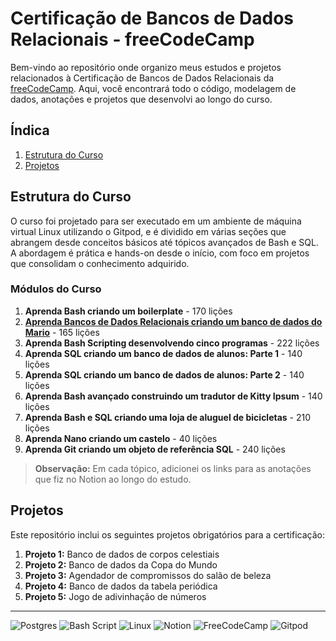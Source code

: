 # Certificação de Bancos de Dados Relacionais - freeCodeCamp
Bem-vindo ao repositório onde organizo meus estudos e projetos relacionados à Certificação de Bancos de Dados Relacionais da [freeCodeCamp](https://www.freecodecamp.org/portuguese/learn/relational-database/). Aqui, você encontrará todo o código, modelagem de dados, anotações e projetos que desenvolvi ao longo do curso.

## Índica
1. [Estrutura do Curso](#estrutura-do-curso)
2. [Projetos](#projetos)

## Estrutura do Curso
O curso foi projetado para ser executado em um ambiente de máquina virtual Linux utilizando o Gitpod, e é dividido em várias seções que abrangem desde conceitos básicos até tópicos avançados de Bash e SQL. A abordagem é prática e hands-on desde o início, com foco em projetos que consolidam o conhecimento adquirido.

### Módulos do Curso

1. **Aprenda Bash criando um boilerplate** - 170 lições
2. [**Aprenda Bancos de Dados Relacionais criando um banco de dados do Mario**](https://www.notion.so/Aprenda-bancos-de-dados-relacionais-criando-um-banco-de-dados-sobre-Mario-1988c6cfcf5e80689bb9da453a25d4af?pvs=4) - 165 lições
3. **Aprenda Bash Scripting desenvolvendo cinco programas** - 222 lições
4. **Aprenda SQL criando um banco de dados de alunos: Parte 1** - 140 lições
5. **Aprenda SQL criando um banco de dados de alunos: Parte 2** - 140 lições
6. **Aprenda Bash avançado construindo um tradutor de Kitty Ipsum** - 140 lições
7. **Aprenda Bash e SQL criando uma loja de aluguel de bicicletas** - 210 lições
8. **Aprenda Nano criando um castelo** - 40 lições
9. **Aprenda Git criando um objeto de referência SQL** - 240 lições

> **Observação:** Em cada tópico, adicionei os links para as anotações que fiz no Notion ao longo do estudo.

## Projetos
Este repositório inclui os seguintes projetos obrigatórios para a certificação:

1. **Projeto 1:** Banco de dados de corpos celestiais
2. **Projeto 2:** Banco de dados da Copa do Mundo
3. **Projeto 3:** Agendador de compromissos do salão de beleza
4. **Projeto 4:** Banco de dados da tabela periódica
5. **Projeto 5:** Jogo de adivinhação de números

---
![Postgres](https://img.shields.io/badge/postgres-%23316192.svg?style=for-the-badge&logo=postgresql&logoColor=white)
![Bash Script](https://img.shields.io/badge/bash_script-%23121011.svg?style=for-the-badge&logo=gnu-bash&logoColor=white)
![Linux](https://img.shields.io/badge/Linux-FCC624?style=for-the-badge&logo=linux&logoColor=black)
![Notion](https://img.shields.io/badge/Notion-%23000000.svg?style=for-the-badge&logo=notion&logoColor=white)
![FreeCodeCamp](https://img.shields.io/badge/Freecodecamp-%23123.svg?&style=for-the-badge&logo=freecodecamp&logoColor=green)
![Gitpod](https://img.shields.io/badge/gitpod-f06611.svg?style=for-the-badge&logo=gitpod&logoColor=white)
